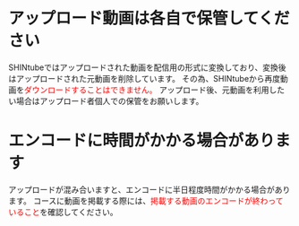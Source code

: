 # アップロード動画は各自で保管してください

SHINtubeではアップロードされた動画を配信用の形式に変換しており、変換後はアップロードされた元動画を削除しています。
その為、SHINtubeから再度動画を<font color="Red">ダウンロードすることはできません。</font>
アップロード後、元動画を利用したい場合はアップロード者個人での保管をお願いします。

# エンコードに時間がかかる場合があります

アップロードが混み合いますと、エンコードに半日程度時間がかかる場合があります。
コースに動画を掲載する際には、<font color="Red">掲載する動画のエンコードが終わっていること</font>を確認してください。
